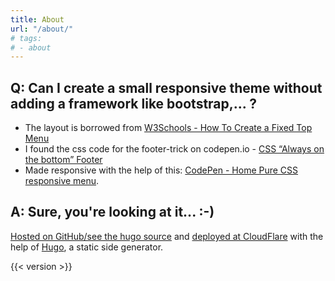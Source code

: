 ```yaml
---
title: About
url: "/about/"
# tags:
# - about
---
```


## Q: Can I create a small responsive theme without adding a framework like bootstrap,... ?
 * The layout is borrowed from [W3Schools - How To Create a Fixed Top Menu](https://www.w3schools.com/howto/howto_css_fixed_menu.asp)
 * I found the css code for the footer-trick on codepen.io - [CSS “Always on the bottom” Footer](https://codepen.io/cbracco/pen/kQmVGM)
 * Made responsive with the help of this: [CodePen - Home Pure CSS responsive menu](https://codepen.io/alvarotrigo/pen/MWEJEWG).

## A: Sure, you're looking at it... :-)

[Hosted on GitHub/see the hugo source](https://github.com/BartVanEynde/b-mini) and [deployed at CloudFlare](https://developers.cloudflare.com/pages/framework-guides/deploy-a-hugo-site/) with the help of [Hugo](https://gohugo.com/), a static side generator. 



{{< version >}}
